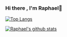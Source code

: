 ### Hi there , I'm Raphael👋

<!--
**raphaelassor/raphaelassor** is a ✨ _special_ ✨ repository because its `README.md` (this file) appears on your GitHub profile.

Here are some ideas to get you started:
I am a Full-Stack Web Developer and i like to develop in the MERN Stack, although i enjoy coding in Vue as well. 
- 🔭 I love learning and developing myself daily
- 🌱 I’m currently learning to develop apps with microservices and CI/CD tools (Docker and Kubernetes
- 👯 I’m looking to collaborate on projects that are challenging and add value to the ecosystem
- 📫 How to reach me: 
email : 
- 😄 Pronouns: ...
- ⚡ Fun fact: ...
-->

[![Top Langs](https://github-readme-stats.vercel.app/api/top-langs/?username=raphaelassor)](https://github.com/raphaelassor/github-readme-stats)

[![Raphael's github stats](https://github-readme-stats.vercel.app/api?username=raphaelassor&count_private=true&show_icons=true&theme=radical&hide_rank=false)](https://github.com/raphaelassor/github-readme-stats)
